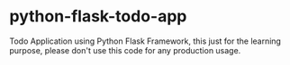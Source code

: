 # python-flask-todo-app
Todo Application using Python Flask Framework, this just for the learning purpose, please don't use this code for any production usage. 
